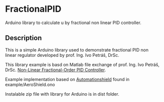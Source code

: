 # FractionalPID

Arduino library to calculate u by fractional non linear PID controller.

## Description

This is a simple Arduino library used to demonstrate fractional PID non linear regulator developed by prof. Ing. Ivo Petráš, DrSc.

This library example is basd on Matlab file exchange of prof. Ing. Ivo Petráš, DrSc. [Non-Linear Fractional-Order PID Controller](https://www.mathworks.com/matlabcentral/fileexchange/51190-non-linear-fractional-order-pid-controller).

Example implementation based on [Automationshield](http://www.automationshield.com) found in example/AeroShield.ono

Instalable zip file with library for Arduino is in dist folder.
